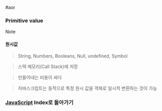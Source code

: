 #aor 
### Primitive value
>[!note]
>#### 원시값
>
>>String, Numbers, Booleans, Null, undefined, Symbol
>
>>스텍 메모리(Call Stack)에 저장
>
>>만들어내는 비용이 싸다
>
>>자바스크립트는 동적으로 특정 원시 값을 객체로 일시적 변환하는 것이 가능

### [JavaScript](../../../Dev-Index/JavaScript.md) Index로 돌아가기